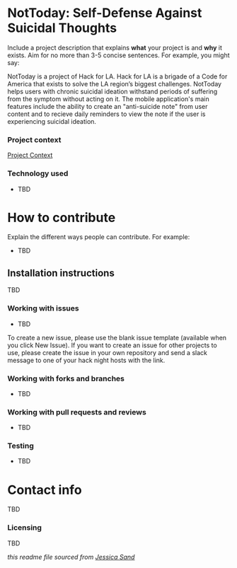 # NotToday: Self-Defense Against Suicidal Thoughts
Include a project description that explains **what** your project is and **why** it exists. Aim for no more than 3-5 concise sentences. For example, you might say:

NotToday is a project of Hack for LA. Hack for LA is a brigade of a Code for America that exists to solve the LA region’s biggest challenges. NotToday helps users with chronic suicidal ideation withstand periods of suffering from the symptom without acting on it. The mobile application's main features include the ability to create an "anti-suicide note" from user content and to recieve daily reminders to view the note if the user is experiencing suicidal ideation.

### Project context

[Project Context](https://github.com/hackforla/not-today/blob/master/context)

### Technology used

- TBD

# How to contribute

Explain the different ways people can contribute. For example:

- TBD



## Installation instructions

TBD


### Working with issues

- TBD

To create a new issue, please use the blank issue template (available when you click New Issue).  If you want to create an issue for other projects to use, please create the issue in your own repository and send a slack message to one of your hack night hosts with the link.


### Working with forks and branches

- TBD


### Working with pull requests and reviews

- TBD


### Testing

- TBD



# Contact info

TBD


### Licensing

TBD

*this readme file sourced from [Jessica Sand](http://jessicasand.com/other-stuff/just-enough-docs/)*
